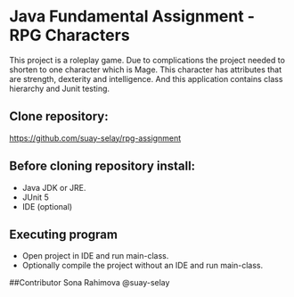 # Java Fundamental Assignment - RPG Characters

This project is a roleplay game. Due to complications the project needed to shorten to one character which is Mage. This character has attributes that are strength, 
dexterity and intelligence. And this application contains class hierarchy and Junit testing. 

## Clone repository:
https://github.com/suay-selay/rpg-assignment


## Before cloning repository install:
* Java JDK or JRE.
* JUnit 5
* IDE (optional)

## Executing program
* Open project in IDE and run main-class.
* Optionally compile the project without an IDE and run main-class.

##Contributor
Sona Rahimova @suay-selay


